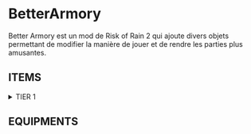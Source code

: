 # BetterArmory

Better Armory est un mod de Risk of Rain 2 qui ajoute divers objets permettant de modifier la manière de jouer et de rendre les parties plus amusantes.

## ITEMS

<details>

<summary> TIER 1</summary>

Icons | Items | Function
---|---:|---:
<img src="https://raw.githubusercontent.com/GeraudBertrand/BetterArmory/master/Icons/LittlePlate.png"/> | Little Plate | 



</details>

## EQUIPMENTS 
